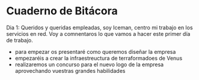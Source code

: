 # Cuaderno de Bitácora

Dia 1: Queridos y queridas empleadas, soy Iceman, centro mi trabajo en los servicios en red. Voy a comnentaros lo que vamos a hacer este primer día de trabajo.
* para empezar os presentaré como queremos diseñar la empresa
* empezaréis a crear la infraestreuctura de terraformadoes de Venus
* realizaremos un concurso para el nuevo logo de la empresa aprovechando vuestras grandes habilidades